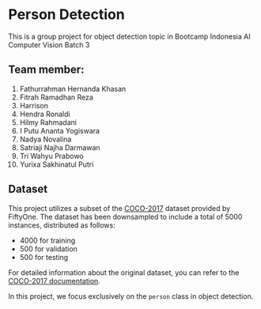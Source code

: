 # Person Detection
This is a group project for object detection topic in Bootcamp Indonesia AI Computer Vision Batch 3

## Team member:
1. Fathurrahman Hernanda Khasan
2. Fitrah Ramadhan Reza
3. Harrison 
4. Hendra Ronaldi
5. Hilmy Rahmadani
6. I Putu Ananta Yogiswara
7. Nadya Novalina 
8. Satriaji Najha Darmawan
9. Tri Wahyu Prabowo
10. Yurixa Sakhinatul Putri

## Dataset

This project utilizes a subset of the [COCO-2017](https://docs.voxel51.com/user_guide/dataset_zoo/datasets.html#dataset-zoo-coco-2017) dataset provided by FiftyOne. The dataset has been downsampled to include a total of 5000 instances, distributed as follows:
- 4000 for training
- 500 for validation
- 500 for testing

For detailed information about the original dataset, you can refer to the [COCO-2017 documentation](https://cocodataset.org/#home).

In this project, we focus exclusively on the `person` class in object detection.